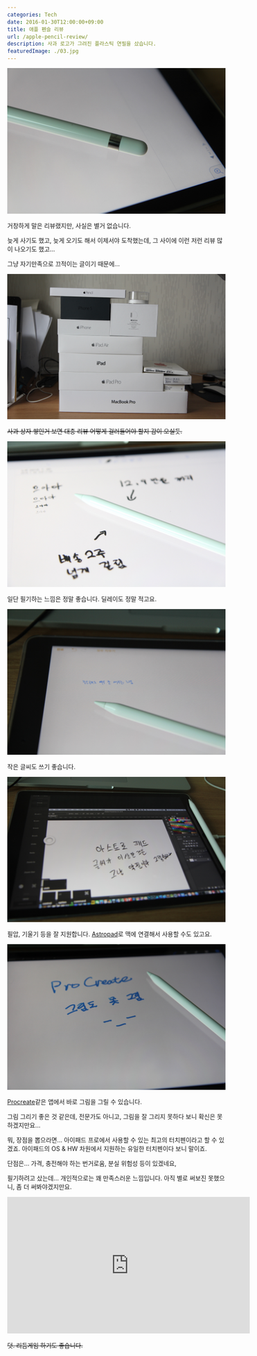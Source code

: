 ```yaml
---
categories: Tech
date: 2016-01-30T12:00:00+09:00
title: 애플 펜슬 리뷰
url: /apple-pencil-review/
description: 사과 로고가 그려진 플라스틱 연필을 샀습니다.
featuredImage: ./03.jpg
---
```


![애플 펜슬](01.jpg)

거창하게 말은 리뷰랬지만, 사실은 별거 없습니다.

늦게 사기도 했고, 늦게 오기도 해서 이제서야 도착했는데, 그 사이에 이런 저런 리뷰 많이 나오기도 했고...

그냥 자기만족으로 끄적이는 글이기 때문에...

![사과 상자](02.jpg)

~~사과 상자 쌓인거 보면 대충 리뷰 어떻게 걸러들어야 할지 감이 오실듯.~~

![필기](03.jpg)

일단 필기하는 느낌은 정말 좋습니다. 딜레이도 정말 적고요.

![작은 글씨](04.jpg)

작은 글씨도 쓰기 좋습니다.

![아스트로패드](05.jpg)

필압, 기울기 등을 잘 지원합니다. [Astropad](http://astropad.com)로 맥에 연결해서 사용할 수도 있고요.

![프로크리에이트](06.jpg)

[Procreate](http://procreate.si)같은 앱에서 바로 그림을 그릴 수 있습니다.

그림 그리기 좋은 것 같은데, 전문가도 아니고, 그림을 잘 그리지 못하다 보니 확신은 못하겠지만요...

뭐, 장점을 뽑으라면... 아이패드 프로에서 사용할 수 있는 최고의 터치펜이라고 할 수 있겠죠. 아이패드의 OS & HW 차원에서 지원하는 유일한 터치펜이다 보니 말이죠.

단점은... 가격, 충전해야 하는 번거로움, 분실 위험성 등이 있겠네요,

필기하려고 샀는데... 개인적으로는 꽤 만족스러운 느낌입니다. 아직 별로 써보진 못했으니, 좀 더 써봐야겠지만요.

<iframe width="560" height="315" src="https://www.youtube.com/embed/qtmN4k1QvRk" frameborder="0" allow="accelerometer; autoplay; encrypted-media; gyroscope; picture-in-picture" allowfullscreen></iframe>

~~덧. 리듬게임 하기도 좋습니다.~~

